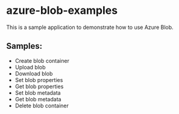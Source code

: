 # azure-blob-examples

This is a sample application to demonstrate how to use Azure Blob.
## Samples:
- Create blob container
- Upload blob
- Download blob
- Set blob properties
- Get blob properties
- Set blob metadata
- Get blob metadata
- Delete blob container

